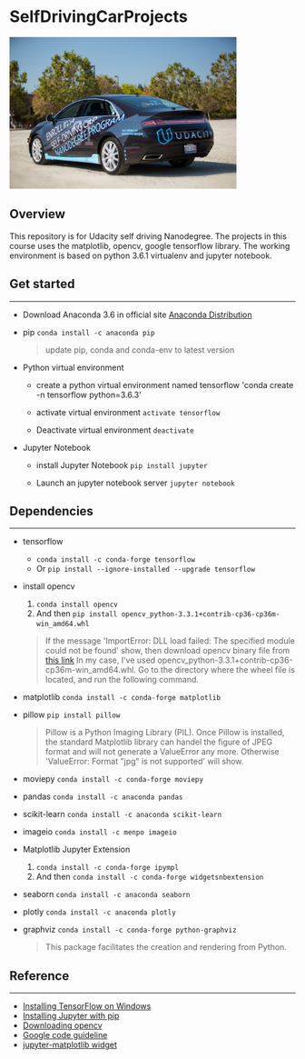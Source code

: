 # SelfDrivingCarProjects

<img src="./img/cover.jpeg" alt="Overview" width="400px" height="267px">

## Overview

This repository is for Udacity self driving Nanodegree. The projects in this course uses the matplotlib, opencv, google tensorflow library. The working environment is based on python 3.6.1 virtualenv and jupyter notebook. 

##  Get started
------

* Download Anaconda 3.6 in official site
[Anaconda Distribution](https://www.anaconda.com/download/#windows)

* pip `conda install -c anaconda pip`

  > update pip, conda and conda-env to latest version

* Python virtual environment
  
  - create a python virtual environment named tensorflow 'conda create -n tensorflow python=3.6.3'

  - activate virtual environment `activate tensorflow`

  - Deactivate virtual environment `deactivate`

* Jupyter Notebook 

  - install Jupyter Notebook `pip install jupyter`

  - Launch an jupyter notebook server `jupyter notebook`

## Dependencies 
------

* tensorflow 
  - `conda install -c conda-forge tensorflow`
  - Or `pip install --ignore-installed --upgrade tensorflow`

* install opencv 

  1. `conda install opencv`
  2. And then `pip install opencv_python-3.3.1+contrib-cp36-cp36m-win_amd64.whl`

  > If the message 'ImportError: DLL load failed: The specified module could not be found' show, then download opencv binary file from [this link](https://www.lfd.uci.edu/~gohlke/pythonlibs/#opencv) In my case, I’ve used opencv_python-3.3.1+contrib-cp36-cp36m-win_amd64.whl. Go to the directory where the wheel file is located, and run the following command.

* matplotlib `conda install -c conda-forge matplotlib`

* pillow `pip install pillow`

  > Pillow is a Python Imaging Library (PIL). Once Pillow is installed, the standard Matplotlib library can handel the figure of JPEG format and will not generate a ValueError any more. Otherwise 'ValueError: Format "jpg" is not supported' will show.


* moviepy `conda install -c conda-forge moviepy `

* pandas `conda install -c anaconda pandas`

* scikit-learn `conda install -c anaconda scikit-learn `

* imageio `conda install -c menpo imageio`

* Matplotlib Jupyter Extension 
  1. `conda install -c conda-forge ipympl`
  2. And then `conda install -c conda-forge widgetsnbextension`

* seaborn `conda install -c anaconda seaborn`

* plotly `conda install -c anaconda plotly`

* graphviz `conda install -c conda-forge python-graphviz`
  > This package facilitates the creation and rendering from Python.

## Reference
------
* [Installing TensorFlow on Windows](https://www.tensorflow.org/install/install_windows)
* [Installing Jupyter with pip](http://jupyter.readthedocs.io/en/latest/install.html)
* [Downloading opencv](https://www.lfd.uci.edu/~gohlke/pythonlibs/#opencv)
* [Google code guideline](https://google.github.io/styleguide/)
* [jupyter-matplotlib widget](https://github.com/matplotlib/jupyter-matplotlib)